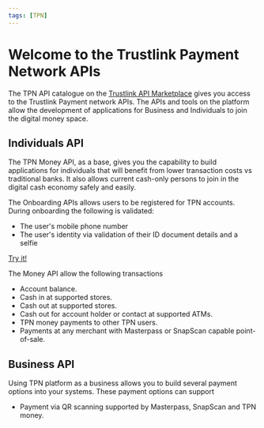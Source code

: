 ```yaml
---
tags: [TPN]
---
```


# Welcome to the Trustlink Payment Network APIs
The TPN API catalogue on the [Trustlink API Marketplace] gives you access to the Trustlink Payment network APIs. The APIs and tools on the platform allow the development of applications for Business and Individuals to join the digital money space.

## Individuals API
The TPN Money API, as a base, gives you the capability to build applications for individuals that will benefit from lower transaction costs vs traditional banks. It also allows current cash-only persons to join in the digital cash economy safely and easily.

<!--
type: tab
title: Onboarding API
-->

The Onboarding APIs allows users to be registered for TPN accounts.
During onboarding the following is validated:
* The user's mobile phone number
* The user's identity via validation of their ID document details and a selfie

[Try it!][chips-register-flow]

<!--
type: tab
title: Money API
-->

The Money API allow the following transactions
* Account balance. 
* Cash in at supported stores.
* Cash out at supported stores.
* Cash out for account holder or contact at supported ATMs. 
* TPN money payments to other TPN users.
* Payments at any merchant with Masterpass or SnapScan capable point-of-sale. 

<!-- type: tab-end -->

## Business API
Using TPN platform as a business allows you to build several payment options into your systems. These payment options can support
* Payment via QR scanning supported by Masterpass, SnapScan and TPN money.





[Trustlink API Marketplace]: https://marketplace.trustlinkhosting.com
[chips-account-details-flow]: ./2-CHIPS-for-Individuals/20-CHIPS-Money-Account.md
[chips-register-flow]: 2-TPN-for-Individuals/01-CHIPS-Onboarding.md
[chips-money-cashsends-atm-flow]: ./2-CHIPS-for-Individuals/50-CHIPS-Money-Cashsends-ATM.md